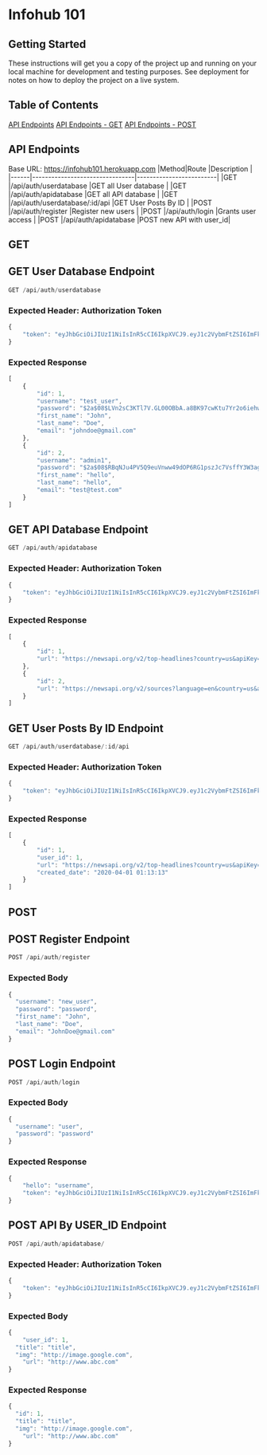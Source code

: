 # Infohub 101

## Getting Started
These instructions will get you a copy of the project up and running on your local machine for development and testing purposes. See deployment for notes on how to deploy the project on a live system.

## Table of Contents
[API Endpoints](#API-Endpoints)
[API Endpoints - GET](#GET)
[API Endpoints - POST](#POST)

## API Endpoints
Base URL: https://infohub101.herokuapp.com
|Method|Route                           |Description              |
|------|--------------------------------|-------------------------|
|GET   |/api/auth/userdatabase          |GET all User database    |
|GET   |/api/auth/apidatabase           |GET all API database     |
|GET   |/api/auth/userdatabase/:id/api  |GET User Posts By ID     |
|POST  |/api/auth/register              |Register new users       |
|POST  |/api/auth/login                 |Grants user access       |
|POST  |/api/auth/apidatabase           |POST new API with user_id|

## GET
## GET User Database Endpoint
```js
GET /api/auth/userdatabase
```
### Expected Header: Authorization Token
```js
{
    "token": "eyJhbGciOiJIUzI1NiIsInR5cCI6IkpXVCJ9.eyJ1c2VybmFtZSI6ImFkbWluIiwiaWF0IjoxNTg1NTQxOTg1LCJleHAiOjE1ODU1NDU1ODV9.JQBojlTtPB96MqvYndC5ZZU2XK2W_tspRJl8aQPuVhw"
}
```
### Expected Response
```js
[
    {
        "id": 1,
        "username": "test_user",
        "password": "$2a$08$LVn2sC3KTl7V.GL00OBbA.a8BK97cwKtu7Yr2o6iehwOEp.1/MOSO",
        "first_name": "John",
        "last_name": "Doe",
        "email": "johndoe@gmail.com"
    },
    {
        "id": 2,
        "username": "admin1",
        "password": "$2a$08$RBqNJu4PV5Q9euVnww49dOP6RG1pszJc7VsffY3W3agWuRzkOwjue",
        "first_name": "hello",
        "last_name": "hello",
        "email": "test@test.com"
    }
]
```

## GET API Database Endpoint
```js
GET /api/auth/apidatabase
```
### Expected Header: Authorization Token
```js
{
    "token": "eyJhbGciOiJIUzI1NiIsInR5cCI6IkpXVCJ9.eyJ1c2VybmFtZSI6ImFkbWluIiwiaWF0IjoxNTg1NTQxOTg1LCJleHAiOjE1ODU1NDU1ODV9.JQBojlTtPB96MqvYndC5ZZU2XK2W_tspRJl8aQPuVhw"
}
```
### Expected Response
```js
[
    {
        "id": 1,
        "url": "https://newsapi.org/v2/top-headlines?country=us&apiKey=17bde5c1903e4a31a9d1560bf1256a95"
    },
    {
        "id": 2,
        "url": "https://newsapi.org/v2/sources?language=en&country=us&apiKey=17bde5c1903e4a31a9d1560bf1256a95"
    }
]
```

## GET User Posts By ID Endpoint
```js
GET /api/auth/userdatabase/:id/api 
```
### Expected Header: Authorization Token
```js
{
    "token": "eyJhbGciOiJIUzI1NiIsInR5cCI6IkpXVCJ9.eyJ1c2VybmFtZSI6ImFkbWluIiwiaWF0IjoxNTg1NTQxOTg1LCJleHAiOjE1ODU1NDU1ODV9.JQBojlTtPB96MqvYndC5ZZU2XK2W_tspRJl8aQPuVhw"
}
```
### Expected Response
```js
[
    {
        "id": 1,
        "user_id": 1,
        "url": "https://newsapi.org/v2/top-headlines?country=us&apiKey=17bde5c1903e4a31a9d1560bf1256a95",
        "created_date": "2020-04-01 01:13:13"
    }
]
```

## POST
## POST Register Endpoint
```js
POST /api/auth/register
```
### Expected Body
```js
{
  "username": "new_user",
  "password": "password",
  "first_name": "John",
  "last_name": "Doe",
  "email": "JohnDoe@gmail.com"
}
```

## POST Login Endpoint
```js
POST /api/auth/login
```
### Expected Body
```js
{
  "username": "user",
  "password": "password"
}
```
### Expected Response
```js
{
    "hello": "username",
    "token": "eyJhbGciOiJIUzI1NiIsInR5cCI6IkpXVCJ9.eyJ1c2VybmFtZSI6ImFkbWluIiwiaWF0IjoxNTg1NTQxOTg1LCJleHAiOjE1ODU1NDU1ODV9.JQBojlTtPB96MqvYndC5ZZU2XK2W_tspRJl8aQPuVhw"
}
```

## POST API By USER_ID Endpoint
```js
POST /api/auth/apidatabase/
```
### Expected Header: Authorization Token
```js
{
    "token": "eyJhbGciOiJIUzI1NiIsInR5cCI6IkpXVCJ9.eyJ1c2VybmFtZSI6ImFkbWluIiwiaWF0IjoxNTg1NTQxOTg1LCJleHAiOjE1ODU1NDU1ODV9.JQBojlTtPB96MqvYndC5ZZU2XK2W_tspRJl8aQPuVhw"
}
```
### Expected Body
```js
{
	"user_id": 1,
  "title": "title",
  "img": "http://image.google.com",
	"url": "http://www.abc.com"
}
```

### Expected Response
```js
{
  "id": 1,
  "title": "title",
  "img": "http://image.google.com",
	"url": "http://www.abc.com"
}
```
